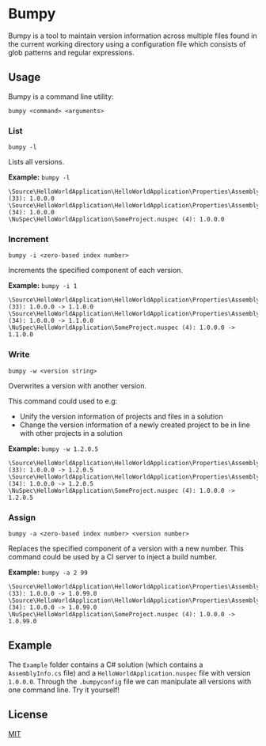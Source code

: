 # Bumpy

Bumpy is a tool to maintain version information across multiple files found in the current working directory using a configuration file which consists of glob patterns and regular expressions.

## Usage

Bumpy is a command line utility:

```
bumpy <command> <arguments>
```

### List

```
bumpy -l
```

Lists all versions.

**Example:** `bumpy -l`

```
\Source\HelloWorldApplication\HelloWorldApplication\Properties\AssemblyInfo.cs (33): 1.0.0.0
\Source\HelloWorldApplication\HelloWorldApplication\Properties\AssemblyInfo.cs (34): 1.0.0.0
\NuSpec\HelloWorldApplication\SomeProject.nuspec (4): 1.0.0.0
```

### Increment

```
bumpy -i <zero-based index number>
```

Increments the specified component of each version.

**Example:** `bumpy -i 1`

```
\Source\HelloWorldApplication\HelloWorldApplication\Properties\AssemblyInfo.cs (33): 1.0.0.0 -> 1.1.0.0
\Source\HelloWorldApplication\HelloWorldApplication\Properties\AssemblyInfo.cs (34): 1.0.0.0 -> 1.1.0.0
\NuSpec\HelloWorldApplication\SomeProject.nuspec (4): 1.0.0.0 -> 1.1.0.0
```

### Write

```
bumpy -w <version string>
```

Overwrites a version with another version.

This command could used to e.g:

- Unify the version information of projects and files in a solution
- Change the version information of a newly created project to be in line with other projects in a solution

**Example:** `bumpy -w 1.2.0.5`

```
\Source\HelloWorldApplication\HelloWorldApplication\Properties\AssemblyInfo.cs (33): 1.0.0.0 -> 1.2.0.5
\Source\HelloWorldApplication\HelloWorldApplication\Properties\AssemblyInfo.cs (34): 1.0.0.0 -> 1.2.0.5
\NuSpec\HelloWorldApplication\SomeProject.nuspec (4): 1.0.0.0 -> 1.2.0.5
```

### Assign

```
bumpy -a <zero-based index number> <version number>
```

Replaces the specified component of a version with a new number. This command could be used by a CI server to inject a build number.

**Example:** `bumpy -a 2 99`

```
\Source\HelloWorldApplication\HelloWorldApplication\Properties\AssemblyInfo.cs (33): 1.0.0.0 -> 1.0.99.0
\Source\HelloWorldApplication\HelloWorldApplication\Properties\AssemblyInfo.cs (34): 1.0.0.0 -> 1.0.99.0
\NuSpec\HelloWorldApplication\SomeProject.nuspec (4): 1.0.0.0 -> 1.0.99.0
```

## Example

The `Example` folder contains a C# solution (which contains a `AssemblyInfo.cs` file) and a `HelloWorldApplication.nuspec` file with version `1.0.0.0`. Through the `.bumpyconfig` file we can manipulate all versions with one command line. Try it yourself!

## License

[MIT](http://opensource.org/licenses/MIT)

